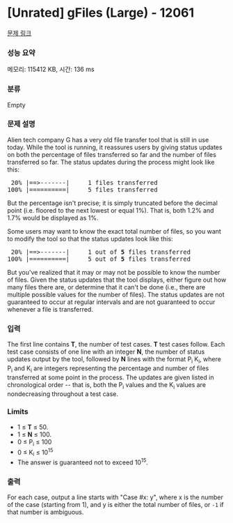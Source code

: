 # [Unrated] gFiles (Large) - 12061 

[문제 링크](https://www.acmicpc.net/problem/12061) 

### 성능 요약

메모리: 115412 KB, 시간: 136 ms

### 분류

Empty

### 문제 설명

<p>Alien tech company G has a very old file transfer tool that is still in use today. While the tool is running, it reassures users by giving status updates on both the percentage of files transferred so far and the number of files transferred so far. The status updates during the process might look like this:</p>

<pre> 20% |==>-------|     1 files transferred
100% |==========|     5 files transferred
</pre>

<p>But the percentage isn't precise; it is simply truncated before the decimal point (i.e. floored to the next lowest or equal 1%). That is, both 1.2% and 1.7% would be displayed as 1%.</p>

<p>Some users may want to know the exact total number of files, so you want to modify the tool so that the status updates look like this:</p>

<pre> 20% |==>-------|     1 out of <strong>5</strong> files transferred
100% |==========|     5 out of <strong>5</strong> files transferred
</pre>

<p>But you've realized that it may or may not be possible to know the number of files. Given the status updates that the tool displays, either figure out how many files there are, or determine that it can't be done (i.e., there are multiple possible values for the number of files). The status updates are not guaranteed to occur at regular intervals and are not guaranteed to occur whenever a file is transferred.</p>

### 입력 

 <p>The first line contains <strong>T</strong>, the number of test cases. <strong>T</strong> test cases follow. Each test case consists of one line with an integer <strong>N</strong>, the number of status updates output by the tool, followed by <strong>N</strong> lines with the format P<sub>i</sub> K<sub>i</sub>, where P<sub>i</sub> and K<sub>i</sub> are integers representing the percentage and number of files transferred at some point in the process. The updates are given listed in chronological order -- that is, both the P<sub>i</sub> values and the K<sub>i</sub> values are nondecreasing throughout a test case.</p>

<h3>Limits</h3>

<ul>
	<li>1 ≤ <strong>T</strong> ≤ 50.</li>
	<li>1 ≤ <strong>N</strong> ≤ 100.</li>
	<li>0 ≤ P<sub>i</sub> ≤ 100</li>
	<li>0 ≤ K<sub>i</sub> ≤ 10<sup>15</sup></li>
	<li>The answer is guaranteed not to exceed 10<sup>15</sup>.</li>
</ul>

### 출력 

 <p>For each case, output a line starts with "Case #x: y", where x is the number of the case (starting from 1), and y is either the total number of files, or <code>-1</code> if that number is ambiguous.</p>

